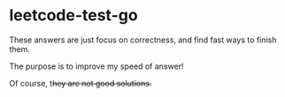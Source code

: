 # leetcode-test-go

These answers are just focus on correctness, and find fast ways to finish them.

The purpose is to improve my speed of answer!

Of course, t~~hey are not good solutions.~~
